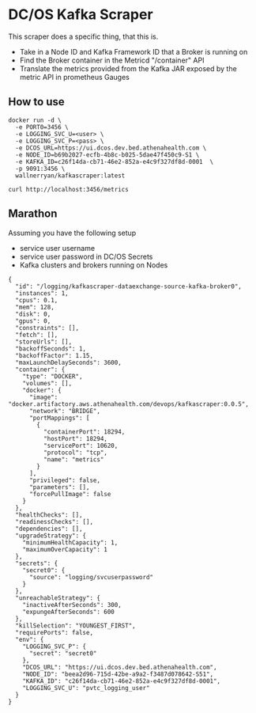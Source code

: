 
# DC/OS Kafka Scraper

This scraper does a specific thing, that this is.

- Take in a Node ID and Kafka Framework ID that a Broker is running on
- Find the Broker container in the Metricd "/container" API
- Translate the metrics provided from the Kafka JAR exposed by the metric API in prometheus Gauges

##  How to use

```
docker run -d \
  -e PORT0=3456 \
  -e LOGGING_SVC_U=<user> \
  -e LOGGING_SVC_P=<pass> \
  -e DCOS_URL=https://ui.dcos.dev.bed.athenahealth.com \
  -e NODE_ID=b69b2027-ecfb-4b8c-b025-5dae47f450c9-S1 \
  -e KAFKA_ID=c26f14da-cb71-46e2-852a-e4c9f327df8d-0001  \
  -p 9091:3456 \
  wallnerryan/kafkascraper:latest

curl http://localhost:3456/metrics
```

## Marathon

Assuming you have the following setup

 - service user username
 - service user password in DC/OS Secrets
 - Kafka clusters and brokers running on Nodes

```
{
  "id": "/logging/kafkascraper-dataexchange-source-kafka-broker0",
  "instances": 1,
  "cpus": 0.1,
  "mem": 128,
  "disk": 0,
  "gpus": 0,
  "constraints": [],
  "fetch": [],
  "storeUrls": [],
  "backoffSeconds": 1,
  "backoffFactor": 1.15,
  "maxLaunchDelaySeconds": 3600,
  "container": {
    "type": "DOCKER",
    "volumes": [],
    "docker": {
      "image": "docker.artifactory.aws.athenahealth.com/devops/kafkascraper:0.0.5",
      "network": "BRIDGE",
      "portMappings": [
        {
          "containerPort": 18294,
          "hostPort": 18294,
          "servicePort": 10620,
          "protocol": "tcp",
          "name": "metrics"
        }
      ],
      "privileged": false,
      "parameters": [],
      "forcePullImage": false
    }
  },
  "healthChecks": [],
  "readinessChecks": [],
  "dependencies": [],
  "upgradeStrategy": {
    "minimumHealthCapacity": 1,
    "maximumOverCapacity": 1
  },
  "secrets": {
    "secret0": {
      "source": "logging/svcuserpassword"
    }
  },
  "unreachableStrategy": {
    "inactiveAfterSeconds": 300,
    "expungeAfterSeconds": 600
  },
  "killSelection": "YOUNGEST_FIRST",
  "requirePorts": false,
  "env": {
    "LOGGING_SVC_P": {
      "secret": "secret0"
    },
    "DCOS_URL": "https://ui.dcos.dev.bed.athenahealth.com",
    "NODE_ID": "beea2d96-715d-42be-a9a2-f3487d078642-S51",
    "KAFKA_ID": "c26f14da-cb71-46e2-852a-e4c9f327df8d-0001",
    "LOGGING_SVC_U": "pvtc_logging_user"
  }
}
```
